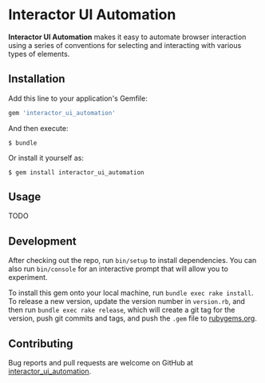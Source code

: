 # Interactor UI Automation

**Interactor UI Automation** makes it easy to automate browser interaction using a series of conventions for selecting and interacting with various types of elements.

## Installation

Add this line to your application's Gemfile:

```ruby
gem 'interactor_ui_automation'
```

And then execute:

    $ bundle

Or install it yourself as:

    $ gem install interactor_ui_automation

## Usage

TODO

## Development

After checking out the repo, run `bin/setup` to install dependencies. You can also run `bin/console` for an interactive prompt that will allow you to experiment.

To install this gem onto your local machine, run `bundle exec rake install`. To release a new version, update the version number in `version.rb`, and then run `bundle exec rake release`, which will create a git tag for the version, push git commits and tags, and push the `.gem` file to [rubygems.org](https://rubygems.org).

## Contributing

Bug reports and pull requests are welcome on GitHub at [interactor_ui_automation](https://github.com/accelecode/interactor_ui_automation).
